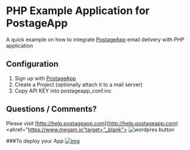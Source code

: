 PHP Example Application for PostageApp
======================================

A quick example on how to integrate [PostageApp](http://postageapp.com) email delivery with PHP application


Configuration
-------------

1. Sign up with [PostageApp](http://postageapp.com)
2. Create a Project (optionally attach it to a mail server)
3. Copy API KEY into postageapp_conf.inc

Questions / Comments?
---------------------

Please visit [http://help.postageapp.com](http://help.postageapp.com)
<ahref="https://www.megam.io"target="_blank">
<img src="https://s3-ap-southeast-1.amazonaws.com/megampub/images/vertice/DEPLOY-TO-MEGAM-VERTICE2.png" alt="wordpres button"/>

###To deploy your App 
[![img](https://s3-ap-southeast-1.amazonaws.com/megampub/images/vertice/DEPLOY-TO-MEGAM-VERTICE2.png)](https://www.megam.io)
